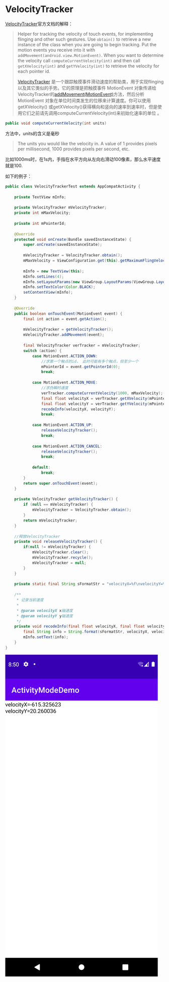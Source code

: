 # VelocityTracker

[VelocityTracker](https://developer.android.com/reference/android/view/VelocityTracker)官方文档的解释：

> Helper for tracking the velocity of touch events, for implementing flinging and other such gestures. Use `obtain()` to retrieve a new instance of the class when you are going to begin tracking. Put the motion events you receive into it with `addMovement(android.view.MotionEvent)`. When you want to determine the velocity call `computeCurrentVelocity(int)` and then call `getXVelocity(int)` and `getYVelocity(int)` to retrieve the velocity for each pointer id.
>
> [VelocityTracker](https://developer.android.com/reference/android/view/VelocityTracker.html) 是一个跟踪触摸事件滑动速度的帮助类，用于实现flinging以及其它类似的手势。它的原理是把触摸事件 MotionEvent 对象传递给VelocityTracker的[addMovement(MotionEvent)](https://developer.android.com/reference/android/view/VelocityTracker.html#addMovement(android.view.MotionEvent))方法，然后分析MotionEvent 对象在单位时间类发生的位移来计算速度。你可以使用getXVelocity() 或getXVelocity()获得横向和竖向的速率到速率时，但是使用它们之前请先调用computeCurrentVelocity(int)来初始化速率的单位 。



```java
public void computeCurrentVelocity(int units)
```

方法中，units的含义是毫秒

> The units you would like the velocity in.  A value of 1 provides pixels per millisecond, 1000 provides pixels per second, etc.

比如1000ms时，在1s内，手指在水平方向从左向右滑动100像素，那么水平速度就是100.



如下的例子：

```java
public class VelocityTrackerTest extends AppCompatActivity {

    private TextView mInfo;

    private VelocityTracker mVelocityTracker;
    private int mMaxVelocity;

    private int mPointerId;

    @Override
    protected void onCreate(Bundle savedInstanceState) {
        super.onCreate(savedInstanceState);

        mVelocityTracker = VelocityTracker.obtain();
        mMaxVelocity = ViewConfiguration.get(this).getMaximumFlingVelocity();

        mInfo = new TextView(this);
        mInfo.setLines(4);
        mInfo.setLayoutParams(new ViewGroup.LayoutParams(ViewGroup.LayoutParams.MATCH_PARENT, ViewGroup.LayoutParams.MATCH_PARENT));
        mInfo.setTextColor(Color.BLACK);
        setContentView(mInfo);
    }

    @Override
    public boolean onTouchEvent(MotionEvent event) {
        final int action = event.getAction();

        mVelocityTracker = getVelocityTracker();
        mVelocityTracker.addMovement(event);

        final VelocityTracker verTracker = mVelocityTracker;
        switch (action) {
            case MotionEvent.ACTION_DOWN:
                //求第一个触点的id， 此时可能有多个触点，但至少一个
                mPointerId = event.getPointerId(0);
                break;

            case MotionEvent.ACTION_MOVE:
                //求伪瞬时速度
                verTracker.computeCurrentVelocity(1000, mMaxVelocity);
                final float velocityX = verTracker.getXVelocity(mPointerId);
                final float velocityY = verTracker.getYVelocity(mPointerId);
                recodeInfo(velocityX, velocityY);
                break;

            case MotionEvent.ACTION_UP:
                releaseVelocityTracker();
                break;

            case MotionEvent.ACTION_CANCEL:
                releaseVelocityTracker();
                break;

            default:
                break;
        }
        return super.onTouchEvent(event);
    }

    private VelocityTracker getVelocityTracker() {
        if (null == mVelocityTracker) {
            mVelocityTracker = VelocityTracker.obtain();
        }
        return mVelocityTracker;
    }

    //释放VelocityTracker
    private void releaseVelocityTracker() {
        if(null != mVelocityTracker) {
            mVelocityTracker.clear();
            mVelocityTracker.recycle();
            mVelocityTracker = null;
        }
    }

    private static final String sFormatStr = "velocityX=%f\nvelocityY=%f";

    /**
     * 记录当前速度
     *
     * @param velocityX x轴速度
     * @param velocityY y轴速度
     */
    private void recodeInfo(final float velocityX, final float velocityY) {
        final String info = String.format(sFormatStr, velocityX, velocityY);
        mInfo.setText(info);
    }
}
```

![050](https://github.com/winfredzen/Android-Basic/blob/master/自定义视图/images/050.png)
